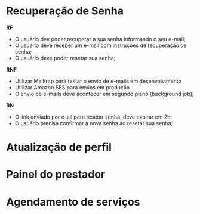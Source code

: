 # Recuperação de Senha

**RF**

- O usuário dee poder recuperar a sua senha informando o seu e-mail;
- O usuário deve receber um e-mail com instruções de recuperação de senha;
- O usuário deve poder resetar sua senha;

**RNF**

- Utilizar Mailtrap para testar o envio de e-mails em desenvolvimento
- Utilizar Amazon SES para envios em produção
- O envio de e-mails deve acontecer em segundo plano (background job);

**RN**

- O link enviado por e-ail para resetar senha, deve expirar em 2h;
- O usuário precisa confirmar a nova senha ao resetar sua senha;

# Atualização de perfil

# Painel do prestador

# Agendamento de serviços
